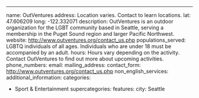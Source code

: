 ---
name: OutVentures
address: Location varies. Contact to learn locations.
lat: 47.606209
long: -122.332071
description: OutVentures is an outdoor organization for the LGBT community based in Seattle, serving a membership in the Puget Sound region and larger Pacific Northwest.
website: http://www.outventures.org/contact_us.php
populations_served: LGBTQ individuals of all ages. Individuals who are under 18 must be accompanied by an adult.
hours: Hours vary depending on the activity. Contact OutVentures to find out more about upcoming activities.
phone_numbers:
email: 
mailing_address:
contact_form: <http://www.outventures.org/contact_us.php>
non_english_services: 
additional_information: 
categories:
  - Sport & Entertainment
supercategories:
features:
city: Seattle

